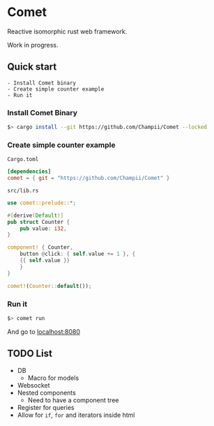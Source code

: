 # Comet

Reactive isomorphic rust web framework.

Work in progress.

## Quick start

    - Install Comet binary
    - Create simple counter example
    - Run it

### Install Comet Binary

```bash
$> cargo install --git https://github.com/Champii/Comet --locked
```

### Create simple counter example

`Cargo.toml`

```toml
[dependencies]
comet = { git = "https://github.com/Champii/Comet" }
```

`src/lib.rs`

```rust
use comet::prelude::*;

#[derive(Default)]
pub struct Counter {
    pub value: i32,
}

component! { Counter,
    button @click: { self.value += 1 }, {
	{{ self.value }}
    }
}

comet!(Counter::default());
```

### Run it

```bash
$> comet run
```

And go to [localhost:8080](http://localhost:8080)

## TODO List
- DB
    - Macro for models
- Websocket
- Nested components
    - Need to have a component tree
- Register for queries
- Allow for `if`, `for` and iterators inside html
